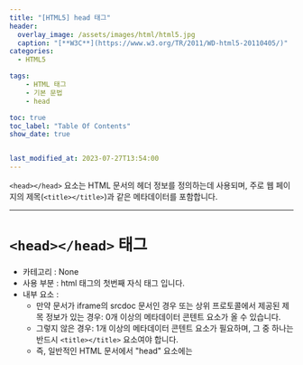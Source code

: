 ```yaml
---
title: "[HTML5] head 태그"
header:
  overlay_image: /assets/images/html/html5.jpg
  caption: "[**W3C**](https://www.w3.org/TR/2011/WD-html5-20110405/)"
categories:
  - HTML5

tags:
    - HTML 태그
    - 기본 문법
    - head

toc: true
toc_label: "Table Of Contents"
show_date: true


last_modified_at: 2023-07-27T13:54:00
---
```


`<head></head>` 요소는 HTML 문서의 헤더 정보를 정의하는데 사용되며, 주로 웹 페이지의 제목(`<title></title>`)과 같은 메타데이터를 포함합니다.

---

# `<head></head>` 태그

- 카테고리 : None
- 사용 부분 : html 태그의 첫번째 자식 태그 입니다.
- 내부 요소 : 
  - 만약 문서가 iframe의 srcdoc 문서인 경우 또는 상위 프로토콜에서 제공된 제목 정보가 있는 경우: 0개 이상의 메타데이터 콘텐트 요소가 올 수 있습니다.
  - 그렇지 않은 경우: 1개 이상의 메타데이터 콘텐트 요소가 필요하며, 그 중 하나는 반드시 `<title></title>` 요소여야 합니다.
  - 즉, 일반적인 HTML 문서에서 "head" 요소에는 <title> 요소가 포함되어야 하며, 그 외에도 추가적인 메타데이터 콘텐트 요소들이 포함될 수 있습니다.
- 속성 : 
  - `Global 속성`

---

# Show code
{% include codepen.html hash="NWEOybz" title="head tag example" %}